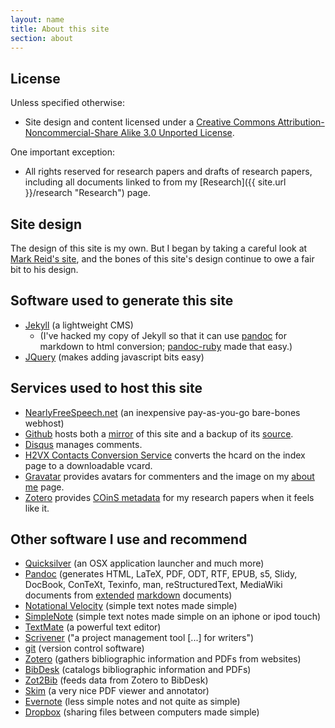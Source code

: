 ```yaml
---
layout: name
title: About this site
section: about
---
```


## License

Unless specified otherwise:

+   Site design and content licensed under a [Creative Commons Attribution-Noncommercial-Share Alike 3.0 Unported License](http://creativecommons.org/licenses/by-nc-sa/3.0/ "License"). 

One important exception:

+   All rights reserved for research papers and drafts of research papers, including all documents linked to from my [Research]({{ site.url }}/research "Research") page.

## Site design ##

The design of this site is my own. But I began by taking a careful look at [Mark Reid's site](http://github.com/mreid/mark.reid.name), and the bones of this site's design continue to owe a fair bit to his design.

## Software used to generate this site ##

* [Jekyll](http://jekyllrb.com/) (a lightweight CMS)
    +   (I've hacked my copy of Jekyll so that it can use [pandoc](http://johnmacfarlane.net/pandoc/) for markdown to html conversion; [pandoc-ruby](http://github.com/alphabetum/pandoc-ruby) made that easy.)
* [JQuery](http://jquery.com/) (makes adding javascript bits easy)

## Services used to host this site ##

* [NearlyFreeSpeech.net](https://www.nearlyfreespeech.net/) (an inexpensive pay-as-you-go bare-bones webhost)
* [Github](http://github.com/) hosts both a [mirror](http://dsanson.github.com) of this site and a backup of its [source](http://github.com/dsanson/dsanson.github.com).
* [Disqus](http://disqus.com/) manages comments.
* [H2VX Contacts Conversion Service](http://h2vx.com/vcf/) converts the hcard on the index page to a downloadable vcard.
* [Gravatar](http://gravatar.com/) provides avatars for commenters and the image on my [about me](/about-me) page.
* [Zotero](http://www.zotero.org/) provides [COinS metadata](http://ocoins.info/) for my research papers when it feels like it.

## Other software I use and recommend ##

* [Quicksilver](http://github.com/tiennou/blacktree-alchemy) (an OSX application launcher and much more)
* [Pandoc](http://johnmacfarlane.net/pandoc/) (generates HTML, LaTeX, PDF, ODT, RTF, EPUB, s5, Slidy, DocBook, ConTeXt, Texinfo, man, reStructuredText, MediaWiki documents from [extended](http://johnmacfarlane.net/pandoc/README.html#pandocs-markdown-vs.standard-markdown) [markdown](http://daringfireball.net/projects/markdown/) documents)
* [Notational Velocity](http://notational.net/) (simple text notes made simple)
* [SimpleNote](http://simplenoteapp.com/) (simple text notes made simple on an iphone or ipod touch)
* [TextMate](http://macromates.com/) (a powerful text editor)
* [Scrivener](http://www.literatureandlatte.com/scrivener.html) ("a project management tool [...] for writers")
* [git](http://git.or.cz/) (version control software)
* [Zotero](http://www.zotero.org/) (gathers bibliographic information and PDFs from websites)
* [BibDesk](http://bibdesk.sourceforge.net/) (catalogs bibliographic information and PDFs)
* [Zot2Bib](http://mackerron.com/zot2bib/) (feeds data from Zotero to BibDesk)
* [Skim](http://skim-app.sourceforge.net/) (a very nice PDF viewer and annotator)
* [Evernote](http://www.evernote.com/) (less simple notes and not quite as simple)
* [Dropbox](https://www.getdropbox.com/referrals/NTg1MzM4OQ) (sharing files between computers made simple)